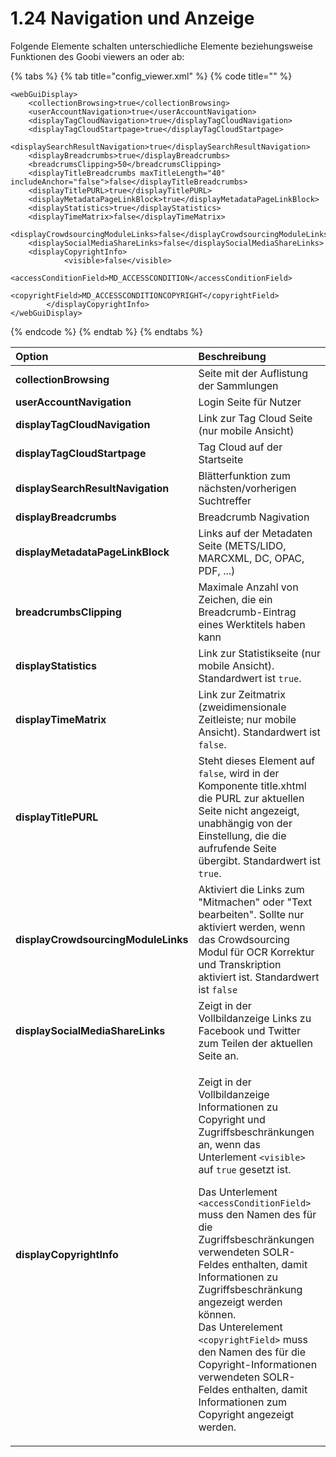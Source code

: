 # 1.24 Navigation und Anzeige

Folgende Elemente schalten unterschiedliche Elemente beziehungsweise Funktionen des Goobi viewers an oder ab:

{% tabs %}
{% tab title="config\_viewer.xml" %}
{% code title="" %}
```markup
<webGuiDisplay>
    <collectionBrowsing>true</collectionBrowsing>
    <userAccountNavigation>true</userAccountNavigation>
    <displayTagCloudNavigation>true</displayTagCloudNavigation>
    <displayTagCloudStartpage>true</displayTagCloudStartpage>
    <displaySearchResultNavigation>true</displaySearchResultNavigation>
    <displayBreadcrumbs>true</displayBreadcrumbs>
    <breadcrumsClipping>50</breadcrumsClipping>
    <displayTitleBreadcrumbs maxTitleLength="40" includeAnchor="false">false</displayTitleBreadcrumbs>
    <displayTitlePURL>true</displayTitlePURL>
    <displayMetadataPageLinkBlock>true</displayMetadataPageLinkBlock>
    <displayStatistics>true</displayStatistics>
    <displayTimeMatrix>false</displayTimeMatrix>
    <displayCrowdsourcingModuleLinks>false</displayCrowdsourcingModuleLinks>
    <displaySocialMediaShareLinks>false</displaySocialMediaShareLinks>
    <displayCopyrightInfo>
			<visible>false</visible>
			<accessConditionField>MD_ACCESSCONDITION</accessConditionField>
			<copyrightField>MD_ACCESSCONDITIONCOPYRIGHT</copyrightField>
		</displayCopyrightInfo>
</webGuiDisplay>
```
{% endcode %}
{% endtab %}
{% endtabs %}

<table>
  <thead>
    <tr>
      <th style="text-align:left"><b>Option</b>
      </th>
      <th style="text-align:left">Beschreibung</th>
    </tr>
  </thead>
  <tbody>
    <tr>
      <td style="text-align:left"><b>collectionBrowsing</b>
      </td>
      <td style="text-align:left">Seite mit der Auflistung der Sammlungen</td>
    </tr>
    <tr>
      <td style="text-align:left"><b>userAccountNavigation</b>
      </td>
      <td style="text-align:left">Login Seite f&#xFC;r Nutzer</td>
    </tr>
    <tr>
      <td style="text-align:left"><b>displayTagCloudNavigation</b>
      </td>
      <td style="text-align:left">Link zur Tag Cloud Seite (nur mobile Ansicht)</td>
    </tr>
    <tr>
      <td style="text-align:left"><b>displayTagCloudStartpage</b>
      </td>
      <td style="text-align:left">Tag Cloud auf der Startseite</td>
    </tr>
    <tr>
      <td style="text-align:left"><b>displaySearchResultNavigation</b>
      </td>
      <td style="text-align:left">Bl&#xE4;tterfunktion zum n&#xE4;chsten/vorherigen Suchtreffer</td>
    </tr>
    <tr>
      <td style="text-align:left"><b>displayBreadcrumbs</b>
      </td>
      <td style="text-align:left">Breadcrumb Nagivation</td>
    </tr>
    <tr>
      <td style="text-align:left"><b>displayMetadataPageLinkBlock</b>
      </td>
      <td style="text-align:left">Links auf der Metadaten Seite (METS/LIDO, MARCXML, DC, OPAC, PDF, ...)</td>
    </tr>
    <tr>
      <td style="text-align:left"><b>breadcrumbsClipping</b>
      </td>
      <td style="text-align:left">Maximale Anzahl von Zeichen, die ein Breadcrumb-Eintrag eines Werktitels
        haben kann</td>
    </tr>
    <tr>
      <td style="text-align:left"><b>displayStatistics</b>
      </td>
      <td style="text-align:left">Link zur Statistikseite (nur mobile Ansicht). Standardwert ist <code>true</code>.</td>
    </tr>
    <tr>
      <td style="text-align:left"><b>displayTimeMatrix</b>
      </td>
      <td style="text-align:left">Link zur Zeitmatrix (zweidimensionale Zeitleiste; nur mobile Ansicht).
        Standardwert ist <code>false</code>.</td>
    </tr>
    <tr>
      <td style="text-align:left"><b>displayTitlePURL</b>
      </td>
      <td style="text-align:left">Steht dieses Element auf <code>false</code>, wird in der Komponente title.xhtml
        die PURL zur aktuellen Seite nicht angezeigt, unabh&#xE4;ngig von der Einstellung,
        die die aufrufende Seite &#xFC;bergibt. Standardwert ist <code>true</code>.</td>
    </tr>
    <tr>
      <td style="text-align:left"><b>displayCrowdsourcingModuleLinks</b>
      </td>
      <td style="text-align:left">Aktiviert die Links zum &quot;Mitmachen&quot; oder &quot;Text bearbeiten&quot;.
        Sollte nur aktiviert werden, wenn das Crowdsourcing Modul f&#xFC;r OCR
        Korrektur und Transkription aktiviert ist. Standardwert ist <code>false</code> 
      </td>
    </tr>
    <tr>
      <td style="text-align:left"><b>displaySocialMediaShareLinks</b>
      </td>
      <td style="text-align:left">Zeigt in der Vollbildanzeige Links zu Facebook und Twitter zum Teilen
        der aktuellen Seite an.</td>
    </tr>
    <tr>
      <td style="text-align:left"><b>displayCopyrightInfo</b>
      </td>
      <td style="text-align:left">
        <p>Zeigt in der Vollbildanzeige Informationen zu Copyright und Zugriffsbeschr&#xE4;nkungen
          an, wenn das Unterlement <code>&lt;visible&gt;</code> auf <code>true</code> gesetzt
          ist.</p>
        <p>Das Unterlement <code>&lt;accessConditionField&gt;</code> muss den Namen
          des f&#xFC;r die Zugriffsbeschr&#xE4;nkungen verwendeten SOLR-Feldes enthalten,
          damit Informationen zu Zugriffsbeschr&#xE4;nkung angezeigt werden k&#xF6;nnen.
          <br
          />Das Unterelement <code>&lt;copyrightField&gt;</code> muss den Namen des
          f&#xFC;r die Copyright-Informationen verwendeten SOLR-Feldes enthalten,
          damit Informationen zum Copyright angezeigt werden.</p>
      </td>
    </tr>
  </tbody>
</table>

